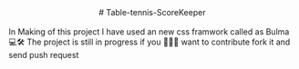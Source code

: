 
<div align="center">  # Table-tennis-ScoreKeeper </div>
<br/>
In Making of this project I have used an new css framwork called as Bulma 💻🛠️ The project is still in progress if you 🤗🤗🤗 want to contribute fork it and send push request 
